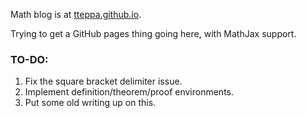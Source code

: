 Math blog is at [tteppa.github.io](tteppa.github.io).

Trying to get a GitHub pages thing going here, with MathJax support.

### TO-DO:
<ol>
    <li> Fix the square bracket delimiter issue. </li>
    <li> Implement definition/theorem/proof environments. </li>
    <li> Put some old writing up on this. </li>
</ol>

